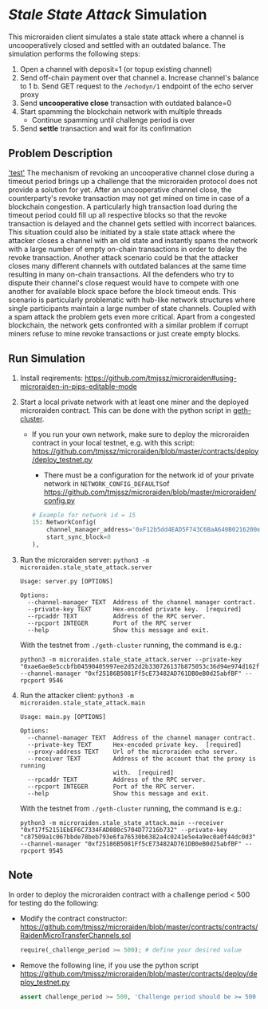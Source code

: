 # _Stale State Attack_ Simulation

This microraiden client simulates a stale state attack where a channel is uncooperatively closed and settled with an outdated balance. The simulation performs the following steps:

1.  Open a channel with deposit=1 (or topup existing channel)
2.  Send off-chain payment over that channel
    a. Increase channel's balance to 1
    b. Send GET request to the `/echodyn/1` endpoint of the echo server proxy
3.  Send **uncooperative close** transaction with outdated balance=0
4.  Start spamming the blockchain network with multiple threads
    * Continue spamming until challenge period is over
5.  Send **settle** transaction and wait for its confirmation

## Problem Description
['test'](../click_helpers.py)
The mechanism of revoking an uncooperative channel close during a timeout period brings up a challenge that the microraiden protocol does not provide a solution for yet. After an uncooperative channel close, the counterparty's revoke transaction may not get mined on time in case of a blockchain congestion. A particularly high transaction load during the timeout period could fill up all respective blocks so that the revoke transaction is delayed and the channel gets settled with incorrect balances. This situation could also be initiated by a stale state attack where the attacker closes a channel with an old state and instantly spams the network with a large number of empty on-chain transactions in order to delay the revoke transaction. Another attack scenario could be that the attacker closes many different channels with outdated balances at the same time resulting in many on-chain transactions. All the defenders who try to dispute their channel's close request would have to compete with one another for available block space before the block timeout ends. This scenario is particularly problematic with hub-like network structures where single participants maintain a large number of state channels. Coupled with a spam attack the problem gets even more critical. Apart from a congested blockchain, the network gets confronted with a similar problem if corrupt miners refuse to mine revoke transactions or just create empty blocks.

## Run Simulation

1.  Install reqirements: https://github.com/tmjssz/microraiden#using-microraiden-in-pips-editable-mode
2.  Start a local private network with at least one miner and the deployed microraiden contract. This can be done with the python script in [geth-cluster](./geth-cluster).


    * If you run your own network, make sure to deploy the microraiden contract in your local testnet, e.g. with this script: https://github.com/tmjssz/microraiden/blob/master/contracts/deploy/deploy_testnet.py
      * There must be a configuration for the network id of your private network in `NETWORK_CONFIG_DEFAULTS`of https://github.com/tmjssz/microraiden/blob/master/microraiden/config.py


      ```python
      # Example for network id = 15
      15: NetworkConfig(
          channel_manager_address='0xF12b5dd4EAD5F743C6BaA640B0216200e89B60Da',
          start_sync_block=0
      ),
      ```

3.  Run the microraiden server: `python3 -m microraiden.stale_state_attack.server`

    ```shell
    Usage: server.py [OPTIONS]

    Options:
      --channel-manager TEXT  Address of the channel manager contract.
      --private-key TEXT      Hex-encoded private key.  [required]
      --rpcaddr TEXT          Address of the RPC server.
      --rpcport INTEGER       Port of the RPC server
      --help                  Show this message and exit.
    ```

    With the testnet from `./geth-cluster` running, the command is e.g.:

    ```shell
    python3 -m microraiden.stale_state_attack.server --private-key "0xae6ae8e5ccbfb04590405997ee2d52d2b330726137b875053c36d94e974d162f" --channel-manager "0xf25186B5081Ff5cE73482AD761DB0eB0d25abfBF" --rpcport 9546
    ```

4.  Run the attacker client: `python3 -m microraiden.stale_state_attack.main`

    ```shell
    Usage: main.py [OPTIONS]

    Options:
      --channel-manager TEXT  Address of the channel manager contract.
      --private-key TEXT      Hex-encoded private key.  [required]
      --proxy-address TEXT    Url of the microraiden echo server.
      --receiver TEXT         Address of the account that the proxy is running
                              with.  [required]
      --rpcaddr TEXT          Address of the RPC server.
      --rpcport INTEGER       Port of the RPC server.
      --help                  Show this message and exit.
    ```

    With the testnet from `./geth-cluster` running, the command is e.g.:

    ```shell
    python3 -m microraiden.stale_state_attack.main --receiver "0xf17f52151EbEF6C7334FAD080c5704D77216b732" --private-key "c87509a1c067bbde78beb793e6fa76530b6382a4c0241e5e4a9ec0a0f44dc0d3" --channel-manager "0xf25186B5081Ff5cE73482AD761DB0eB0d25abfBF" --rpcport 9545
    ```

## Note

In order to deploy the microraiden contract with a challenge period < 500 for testing do the following:

* Modify the contract constructor: https://github.com/tmjssz/microraiden/blob/master/contracts/contracts/RaidenMicroTransferChannels.sol

  ```python
  require(_challenge_period >= 500); # define your desired value
  ```

* Remove the following line, if you use the python script https://github.com/tmjssz/microraiden/blob/master/contracts/deploy/deploy_testnet.py
  ```python
  assert challenge_period >= 500, 'Challenge period should be >= 500 blocks'
  ```

